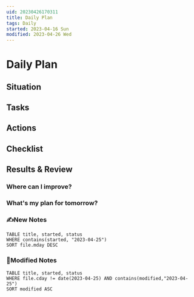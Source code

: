 ```yaml
---
uid: 20230426170311 
title: Daily Plan
tags: Daily
started: 2023-04-16 Sun
modified: 2023-04-26 Wed
---
```

# Daily Plan
## Situation

## Tasks

## Actions

## Checklist

## Results & Review
### Where can I improve?
### What's my plan for tomorrow?

### ✍️New Notes

```dataview
TABLE title, started, status
WHERE contains(started, "2023-04-25")
SORT file.mday DESC
```

### 📝Modified Notes

```dataview
TABLE title, started, status
WHERE file.cday != date(2023-04-25) AND contains(modified,"2023-04-25")
SORT modified ASC
```

